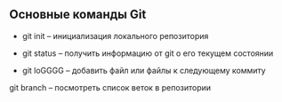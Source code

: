 ## Основные команды Git

* git init – инициализация локального репозитория

* git status – получить информацию от git о его текущем состоянии

* git loGGGG – добавить файл или файлы к следующему коммиту

git branch – посмотреть список веток в репозитории